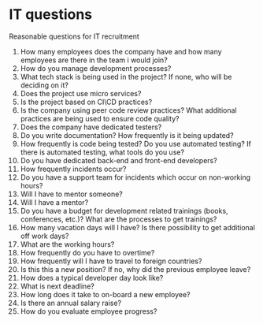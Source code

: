 # IT questions
Reasonable questions for IT recruitment

1. How many employees does the company have and how many employees are there in the team i would join?
2. How do you manage development processes?
3. What tech stack is being used in the project? If none, who will be deciding on it?
4. Does the project use micro services?
5. Is the project based on CI\CD practices?
6. Is the company using peer code review practices? What additional practices are being used to ensure code quality?
7. Does the company have dedicated testers?
8. Do you write documentation? How frequently is it being updated?
9. How frequently is code being tested? Do you use automated testing? If there is automated testing, what tools do you use?
10. Do you have dedicated back-end and front-end developers?
11. How frequently incidents occur?
12. Do you have a support team for incidents which occur on non-working hours?
13. Will I have to mentor someone?
14. Will I have a mentor?
15. Do you have a budget for development related trainings (books, conferences, etc.)? What are the processes to get trainings?
16. How many vacation days will I have? Is there possibility to get additional off work days?
17. What are the working hours?
18. How frequently do you have to overtime?
19. How frequently will I have to travel to foreign countries?
20. Is this this a new position? If no, why did the previous employee leave?
21. How does a typical developer day look like?
22. What is next deadline?
23. How long does it take to on-board a new employee?
24. Is there an annual salary raise?
25. How do you evaluate employee progress?
